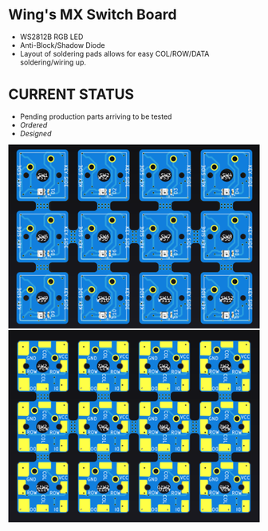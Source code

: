 # Wing's MX Switch Board

* WS2812B RGB LED
* Anti-Block/Shadow Diode
* Layout of soldering pads allows for easy COL/ROW/DATA soldering/wiring up.

# CURRENT STATUS

* Pending production parts arriving to be tested
* _Ordered_
* _Designed_

![PCB Board TOP](IMAGES/mx_key_pcb_top.png)
![PCB Board Bttom](IMAGES/mx_key_pcb_bottom.png)
